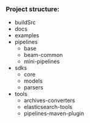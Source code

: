 <h3>Project structure:</h3>
<ul>
    <li>buildSrc</li>
    <li>docs</li>
    <li>examples</li>
    <li>pipelines
        <ul>
            <li>base</li>
            <li>beam-common</li>
            <li>mini-pipelines</li>
        </ul>
    </li>
    <li>sdks
        <ul>
            <li>core</li>
            <li>models</li>
            <li>parsers</li>
        </ul>
    </li>
    <li>tools
        <ul>
            <li>archives-converters</li>
            <li>elasticsearch-tools</li>
            <li>pipelines-maven-plugin</li>
        </ul>
    </li>
</ul>